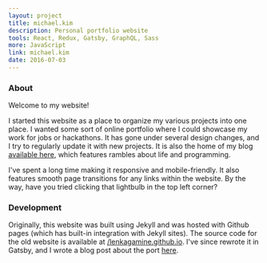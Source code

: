 ```yaml
---
layout: project
title: michael.kim
description: Personal portfolio website
tools: React, Redux, Gatsby, GraphQL, Sass
more: JavaScript
link: michael.kim
date: 2016-07-03
---
```


### About

Welcome to my website!

I started this website as a place to organize my various projects into one place. I wanted some sort of online portfolio where I could showcase my work for jobs or hackathons. It has gone under several design changes, and I try to regularly update it with new projects. It is also the home of my blog [available here](/blog), which features rambles about life and programming.

I've spent a long time making it responsive and mobile-friendly. It also features smooth page transitions for any links within the website. By the way, have you tried clicking that lightbulb in the top left corner?

### Development

Originally, this website was built using Jekyll and was hosted with Github pages (which has built-in integration with Jekyll sites). The source code for the old website is available at [/lenkagamine.github.io](https://github.com/LenKagamine/lenkagamine.github.io). I've since rewrote it in Gatsby, and I wrote a blog post about the port [here](/blog/gatsby).
